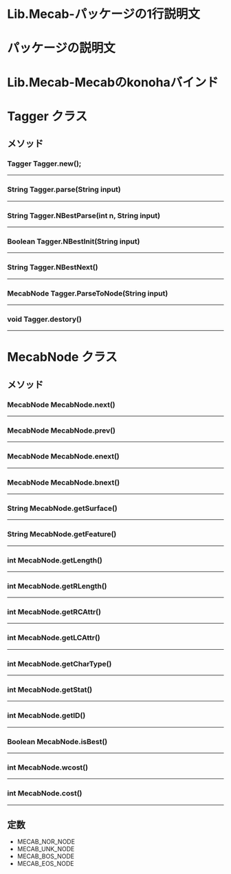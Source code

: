 Lib.Mecab-パッケージの1行説明文
====================
パッケージの説明文
=======
Lib.Mecab-Mecabのkonohaバインド
=====

# Tagger クラス
## メソッド
### Tagger Tagger.new();

---

### String Tagger.parse(String input)

---

### String Tagger.NBestParse(int n, String input)

---

### Boolean Tagger.NBestInit(String input)

---

### String Tagger.NBestNext()

---

### MecabNode Tagger.ParseToNode(String input)

---

### void Tagger.destory()

---


# MecabNode クラス
## メソッド
### MecabNode MecabNode.next()

---

### MecabNode MecabNode.prev()

---

### MecabNode MecabNode.enext()

---

### MecabNode MecabNode.bnext()

---

### String MecabNode.getSurface()

---

### String MecabNode.getFeature()

---

### int MecabNode.getLength()

---

### int MecabNode.getRLength()

---

### int MecabNode.getRCAttr()

---

### int MecabNode.getLCAttr()

---

### int MecabNode.getCharType()

---

### int MecabNode.getStat()

---

### int MecabNode.getID()

---

### Boolean MecabNode.isBest()

---

### int MecabNode.wcost()

---

### int MecabNode.cost()

---

## 定数
* MECAB_NOR_NODE
* MECAB_UNK_NODE
* MECAB_BOS_NODE
* MECAB_EOS_NODE
